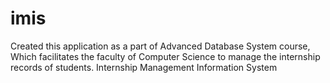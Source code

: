 # imis
Created this application as a part of Advanced Database System course, 
Which facilitates the faculty of Computer Science to manage the internship records of students.
Internship Management Information System
